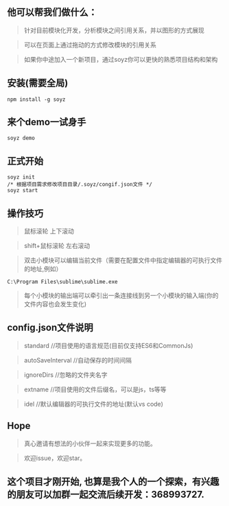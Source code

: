 
## 他可以帮我们做什么：
> 针对目前模块化开发，分析模块之间引用关系，并以图形的方式展现

> 可以在页面上通过拖动的方式修改模块的引用关系

> 如果你中途加入一个新项目，通过soyz你可以更快的熟悉项目结构和架构



## 安装(需要全局)
````
npm install -g soyz
````
## 来个demo一试身手
````
soyz demo
````
## 正式开始
````
soyz init
/* 根据项目需求修改项目目录/.soyz/congif.json文件 */
soyz start
````

## 操作技巧
> 鼠标滚轮           上下滚动

> shift+鼠标滚轮     左右滚动

> 双击小模块可以编辑当前文件（需要在配置文件中指定编辑器的可执行文件的地址,例如）

````
C:\Program Files\sublime\sublime.exe
````

> 每个小模块的输出端可以牵引出一条连接线到另一个小模块的输入端(你的文件内容也会发生变化)

## config.json文件说明
> standard          //项目使用的语言规范(目前仅支持ES6和CommonJs)

> autoSaveInterval  //自动保存的时间间隔

> ignoreDirs        //忽略的文件夹名字

> extname           //项目使用的文件后缀名，可以是js，ts等等

> idel              //默认编辑器的可执行文件的地址(默认vs code)

## Hope
> 真心邀请有想法的小伙伴一起来实现更多的功能。

> 欢迎issue，欢迎star。


## 这个项目才刚开始, 也算是我个人的一个探索，有兴趣的朋友可以加群一起交流后续开发：368993727.
